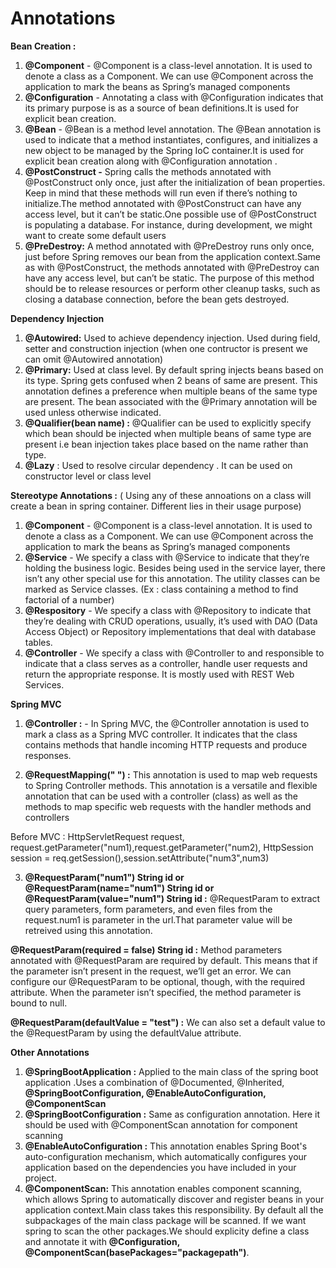 # Annotations
**Bean Creation :** 
1. **@Component** - @Component is a class-level annotation. It is used to denote a class as a Component. We can use @Component across the application to mark the beans as Spring’s managed components
2. **@Configuration** - Annotating a class with @Configuration indicates that its primary purpose is as a source of bean definitions.It is used for explicit bean creation.
3. **@Bean** - @Bean is a method level annotation. The @Bean annotation is used to indicate that a method instantiates, configures, and initializes a new object to be managed by the Spring IoC container.It is used for explicit bean creation along with @Configuration annotation .
4. **@PostConstruct -** Spring calls the methods annotated with @PostConstruct only once, just after the initialization of bean properties. Keep in mind that these methods will run even if there’s nothing to initialize.The method annotated with @PostConstruct can have any access level, but it can’t be static.One possible use of @PostConstruct is populating a database. For instance, during development, we might want to create some default users
5. **@PreDestroy:** A method annotated with @PreDestroy runs only once, just before Spring removes our bean from the application context.Same as with @PostConstruct, the methods annotated with @PreDestroy can have any access level, but can’t be static. The purpose of this method should be to release resources or perform other cleanup tasks, such as closing a database connection, before the bean gets destroyed.

**Dependency Injection**

1. **@Autowired:** Used to achieve dependency injection. Used during field, setter and construction injection (when one contructor is present we can omit @Autowired annotation)
2. **@Primary:** Used at class level. By default spring injects beans based on its type. Spring gets confused when 2 beans of same are present. This annotation defines a preference when multiple beans of the same type are present. The bean associated with the @Primary annotation will be used unless otherwise indicated.
3.  **@Qualifier(bean name) :** @Qualifier can be used to explicitly specify which bean should be injected when multiple beans of same type are present i.e bean injection takes place based on the name rather than type.
4. **@Lazy** : Used to resolve circular dependency . It can be used on constructor level or class level


**Stereotype Annotations :**
( Using any of these annoations on a class will create a bean in spring container. Different lies in their usage purpose)
1. **@Component** - @Component is a class-level annotation. It is used to denote a class as a Component. We can use @Component across the application to mark the beans as Spring’s managed components
2. **@Service** - We specify a class with @Service to indicate that they’re holding the business logic. Besides being used in the service layer, there isn’t any other special use for this annotation. The utility classes can be marked as Service classes. (Ex : class containing a method to find factorial of a number)
3. **@Respository** - We specify a class with @Repository to indicate that they’re dealing with CRUD operations, usually, it’s used with DAO (Data Access Object) or Repository implementations that deal with database tables.
4. **@Controller** - We specify a class with @Controller to and responsible to indicate that a class serves as a controller, handle user requests and return the appropriate response. It is mostly used with REST Web Services.

**Spring MVC**

1. **@Controller :** - In Spring MVC, the @Controller annotation is used to mark a class as a Spring MVC controller. It indicates that the class contains methods that handle incoming HTTP requests and produce responses.

2. **@RequestMapping(" ") :** This annotation is used to map web requests to Spring Controller methods. This annotation is a versatile and flexible annotation that can be used with a controller (class) as well as the methods to map specific web requests with the handler methods and controllers

Before MVC : HttpServletRequest request, request.getParameter("num1),request.getParameter("num2), HttpSession session = req.getSession(),session.setAttribute("num3",num3)

3. **@RequestParam("num1") String id or @RequestParam(name="num1") String id or @RequestParam(value="num1") String id :** @RequestParam to extract query parameters, form parameters, and even files from the request.num1 is parameter in the url.That parameter value will be retreived using this annotation.
   
**@RequestParam(required = false) String id :** Method parameters annotated with @RequestParam are required by default. This means that if the parameter isn’t present in the request, we’ll get an error. We can configure our @RequestParam to be optional, though, with the required attribute. When the parameter isn’t specified, the method parameter is bound to null.

**@RequestParam(defaultValue = "test") :** We can also set a default value to the @RequestParam by using the defaultValue attribute.



**Other Annotations**

1. **@SpringBootApplication :** Applied to the main class of the spring boot application .Uses a combination of @Documented, @Inherited, **@SpringBootConfiguration, @EnableAutoConfiguration, @ComponentScan**
2. **@SpringBootConfiguration :** Same as configuration annotation. Here it should be used with @ComponentScan annotation for component scanning
3. **@EnableAutoConfiguration :** This annotation enables Spring Boot's auto-configuration mechanism, which automatically configures your application based on the dependencies you have included in your project.
4. **@ComponentScan:** This annotation enables component scanning, which allows Spring to automatically discover and register beans in your application context.Main class takes this responsibility. By default all the subpackages of the main class package will be scanned. If we want spring to scan the other packages.We should explicity define a class and annotate it with **@Configuration, @ComponentScan(basePackages="packagepath")**.


